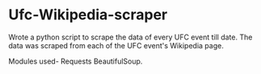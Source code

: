 # Ufc-Wikipedia-scraper

Wrote a python script to scrape the data of every UFC event till date. The data was scraped from each of the UFC event's Wikipedia page.

Modules used- 
Requests
BeautifulSoup.
